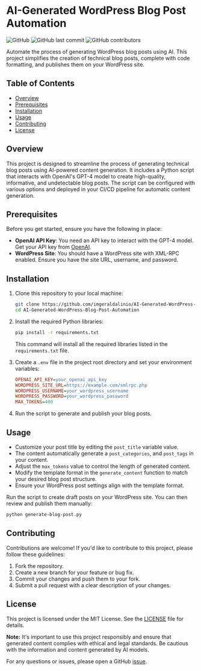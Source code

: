 # AI-Generated WordPress Blog Post Automation

![GitHub](https://img.shields.io/github/license/imgeraldalinio/AI-Generated-WordPress-Blog-Post-Automation)
![GitHub last commit](https://img.shields.io/github/last-commit/imgeraldalinio/AI-Generated-WordPress-Blog-Post-Automation)
![GitHub contributors](https://img.shields.io/github/contributors/imgeraldalinio/AI-Generated-WordPress-Blog-Post-Automation)

Automate the process of generating WordPress blog posts using AI. This project simplifies the creation of technical blog posts, complete with code formatting, and publishes them on your WordPress site.

## Table of Contents

- [Overview](#overview)
- [Prerequisites](#prerequisites)
- [Installation](#installation)
- [Usage](#usage)
- [Contributing](#contributing)
- [License](#license)

## Overview

This project is designed to streamline the process of generating technical blog posts using AI-powered content generation. It includes a Python script that interacts with OpenAI's GPT-4 model to create high-quality, informative, and undetectable blog posts. The script can be configured with various options and deployed in your CI/CD pipeline for automatic content generation.

## Prerequisites

Before you get started, ensure you have the following in place:

- **OpenAI API Key**: You need an API key to interact with the GPT-4 model. Get your API key from [OpenAI](https://beta.openai.com/signup/).
- **WordPress Site**: You should have a WordPress site with XML-RPC enabled. Ensure you have the site URL, username, and password.

## Installation

1. Clone this repository to your local machine:
    ```bash
    git clone https://github.com/imgeraldalinio/AI-Generated-WordPress-Blog-Post-Automation.git
    cd AI-Generated-WordPress-Blog-Post-Automation
    ```
2. Install the required Python libraries:
    ```bash
    pip install -r requirements.txt
    ```
    This command will install all the required libraries listed in the `requirements.txt` file.

3. Create a `.env` file in the project root directory and set your environment variables:
    ```ini
    OPENAI_API_KEY=your_openai_api_key
    WORDPRESS_SITE_URL=https://example.com/xmlrpc.php
    WORDPRESS_USERNAME=your_wordpress_username
    WORDPRESS_PASSWORD=your_wordpress_password
    MAX_TOKENS=400
    ```

4. Run the script to generate and publish your blog posts.

## Usage

- Customize your post title by editing the `post_title` variable value.
- The content automatically generate a `post_categories`, and `post_tags` in your content.
- Adjust the `max_tokens` value to control the length of generated content.
- Modify the template format in the `generate_content` function to match your desired blog post structure.
- Ensure your WordPress post settings align with the template format.

Run the script to create draft posts on your WordPress site. You can then review and publish them manually:
```bash
python generate-blog-post.py
```

## Contributing

Contributions are welcome! If you'd like to contribute to this project, please follow these guidelines:

1. Fork the repository.
2. Create a new branch for your feature or bug fix.
3. Commit your changes and push them to your fork.
4. Submit a pull request with a clear description of your changes.

## License

This project is licensed under the MIT License. See the [LICENSE](https://github.com/imgeraldalinio/AI-Generated-WordPress-Blog-Post-Automation/blob/main/LICENSE) file for details.

**Note:** It's important to use this project responsibly and ensure that generated content complies with ethical and legal standards. Be cautious with the information and content generated by AI models.

For any questions or issues, please open a GitHub [issue](https://github.com/imgeraldalinio/AI-Generated-WordPress-Blog-Post-Automation/issues).
